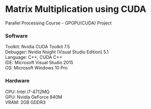 # Matrix Multiplication using CUDA
Parallel Processing Course - GPGPU(CUDA) Project

### Software ###
Toolkit: Nvidia CUDA Toolkit 7.5<br>
Debugger: Nvidia Nsight (Visual Studio Edition) 5.1<br>
Language: C++, CUDA C++<br>
IDE: Microsoft Visual Studio 2015<br>
OS: Microsoft Windows 10 Pro

### Hardware ###
CPU: Intel i7-4712MQ<br>
GPU: Nvidia GeForce 840M<br>
VRAM: 2GB GDDR3
